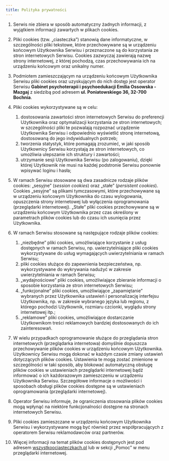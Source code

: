 ```yaml
---
title: Polityka prywatności
---
```

<!--StartFragment-->

1. Serwis nie zbiera w sposób automatyczny żadnych informacji, z wyjątkiem informacji zawartych w plikach cookies.
2. Pliki cookies (tzw. „ciasteczka”) stanowią dane informatyczne, w szczególności pliki tekstowe, które przechowywane są w urządzeniu końcowym Użytkownika Serwisu i przeznaczone są do korzystania ze stron internetowych Serwisu. Cookies zazwyczaj zawierają nazwę strony internetowej, z której pochodzą, czas przechowywania ich na urządzeniu końcowym oraz unikalny numer.
3. Podmiotem zamieszczającym na urządzeniu końcowym Użytkownika Serwisu pliki cookies oraz uzyskującym do nich dostęp jest operator Serwisu **Gabinet psychoterapii i psychoedukacji Emilia Ossowska - Mazgaj** z siedzibą pod adresem **ul. Poniatowskiego 36, 32-700 Bochnia**.
4. Pliki cookies wykorzystywane są w celu:

   1. dostosowania zawartości stron internetowych Serwisu do preferencji Użytkownika oraz optymalizacji korzystania ze stron internetowych; w szczególności pliki te pozwalają rozpoznać urządzenie Użytkownika Serwisu i odpowiednio wyświetlić stronę internetową, dostosowaną do jego indywidualnych potrzeb;
   2. tworzenia statystyk, które pomagają zrozumieć, w jaki sposób Użytkownicy Serwisu korzystają ze stron internetowych, co umożliwia ulepszanie ich struktury i zawartości;
   3. utrzymanie sesji Użytkownika Serwisu (po zalogowaniu), dzięki której Użytkownik nie musi na każdej podstronie Serwisu ponownie wpisywać loginu i hasła;
5. W ramach Serwisu stosowane są dwa zasadnicze rodzaje plików cookies: „sesyjne” (*session cookies*) oraz „stałe” (*persistent cookies*). Cookies „sesyjne” są plikami tymczasowymi, które przechowywane są w urządzeniu końcowym Użytkownika do czasu wylogowania, opuszczenia strony internetowej lub wyłączenia oprogramowania (przeglądarki internetowej). „Stałe” pliki cookies przechowywane są w urządzeniu końcowym Użytkownika przez czas określony w parametrach plików cookies lub do czasu ich usunięcia przez Użytkownika.
6. W ramach Serwisu stosowane są następujące rodzaje plików cookies:

   1. „niezbędne” pliki cookies, umożliwiające korzystanie z usług dostępnych w ramach Serwisu, np. uwierzytelniające pliki cookies wykorzystywane do usług wymagających uwierzytelniania w ramach Serwisu;
   2. pliki cookies służące do zapewnienia bezpieczeństwa, np. wykorzystywane do wykrywania nadużyć w zakresie uwierzytelniania w ramach Serwisu;
   3. „wydajnościowe” pliki cookies, umożliwiające zbieranie informacji o sposobie korzystania ze stron internetowych Serwisu;
   4. „funkcjonalne” pliki cookies, umożliwiające „zapamiętanie” wybranych przez Użytkownika ustawień i personalizację interfejsu Użytkownika, np. w zakresie wybranego języka lub regionu, z którego pochodzi Użytkownik, rozmiaru czcionki, wyglądu strony internetowej itp.;
   5. „reklamowe” pliki cookies, umożliwiające dostarczanie Użytkownikom treści reklamowych bardziej dostosowanych do ich zainteresowań.
7. W wielu przypadkach oprogramowanie służące do przeglądania stron internetowych (przeglądarka internetowa) domyślnie dopuszcza przechowywanie plików cookies w urządzeniu końcowym Użytkownika. Użytkownicy Serwisu mogą dokonać w każdym czasie zmiany ustawień dotyczących plików cookies. Ustawienia te mogą zostać zmienione w szczególności w taki sposób, aby blokować automatyczną obsługę plików cookies w ustawieniach przeglądarki internetowej bądź informować o ich każdorazowym zamieszczeniu w urządzeniu Użytkownika Serwisu. Szczegółowe informacje o możliwości i sposobach obsługi plików cookies dostępne są w ustawieniach oprogramowania (przeglądarki internetowej).
8. Operator Serwisu informuje, że ograniczenia stosowania plików cookies mogą wpłynąć na niektóre funkcjonalności dostępne na stronach internetowych Serwisu.
9. Pliki cookies zamieszczane w urządzeniu końcowym Użytkownika Serwisu i wykorzystywane mogą być również przez współpracujących z operatorem Serwisu reklamodawców oraz partnerów.
10. Więcej informacji na temat plików cookies dostępnych jest pod adresem [wszystkoociasteczkach.pl](https://web.archive.org/web/20190306225834/http://wszystkoociasteczkach.pl/) lub w sekcji „Pomoc” w menu przeglądarki internetowej.

<!--EndFragment-->